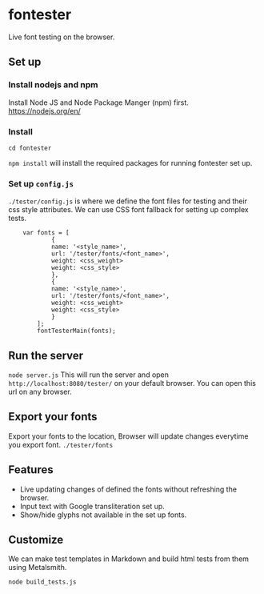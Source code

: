 # fontester

Live font testing on the browser.

## Set up

### Install nodejs and npm

Install Node JS and Node Package Manger (npm) first.  
https://nodejs.org/en/


### Install

`cd fontester`

`npm install` will install the required packages for running fontester set up.


### Set up `config.js`

`./tester/config.js` is where we define the font files for testing and their css style attributes. We can use CSS font fallback for setting up complex tests.

```
    var fonts = [
            {
            name: '<style_name>',
            url: '/tester/fonts/<font_name>',
            weight: <css_weight>
            weight: <css_style>
            },
            {
            name: '<style_name>',
            url: '/tester/fonts/<font_name>',
            weight: <css_weight>
            weight: <css_style>
            }
        ];
        fontTesterMain(fonts);
```

## Run the server

`node server.js` This will run the server and open `http://localhost:8080/tester/` on your default browser. You can open this url on any browser.

## Export your fonts

Export your fonts to the location, Browser will update changes everytime you export font.
`./tester/fonts`

## Features

- Live updating changes of defined the fonts without refreshing the browser.
- Input text with Google transliteration set up.
- Show/hide glyphs not available in the set up fonts.


## Customize

We can make test templates in Markdown and build html tests from them using Metalsmith.

`node build_tests.js`
